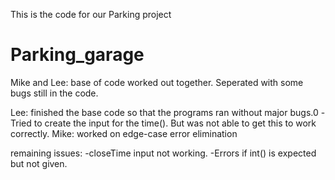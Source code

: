 This is the code for our Parking project
# Parking_garage

Mike and Lee: base of code worked out together. Seperated with some bugs still in the code.

Lee: finished the base code so that the programs ran without major bugs.0
    -Tried to create the input for the time(). But was not able to get this to work correctly.
Mike: worked on edge-case error elimination

remaining issues:
    -closeTime input not working.
    -Errors if int() is expected but not given.